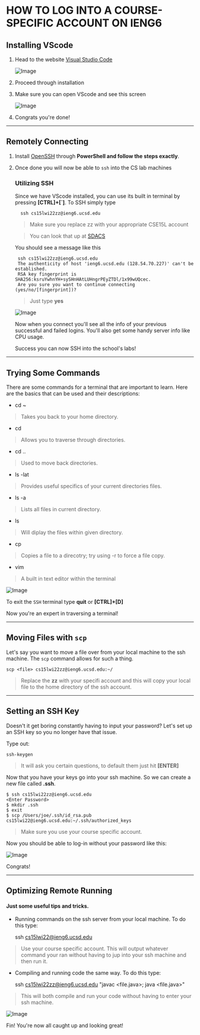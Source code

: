 # HOW TO LOG INTO A COURSE-SPECIFIC ACCOUNT ON IENG6

## Installing VScode
1. Head to the website [Visual Studio Code](https://code.visualstudio.com/)

    ![Image](InstallVScode.png)

2. Proceed through installation
3. Make sure you can open VScode and see this screen

    ![Image](InstalledVS.png)

4. Congrats you're done!

---
## Remotely Connecting
1. Install [OpenSSH](https://docs.microsoft.com/en-us/windows-server/administration/openssh/openssh_install_firstuse) through **PowerShell and follow the steps exactly**.
2. Once done you will now be able to ```ssh``` into the CS lab machines
    
    ### Utilizing SSH ###
    Since we have VScode installed, you can use its built in terminal by pressing **[CTRL]+[`]**. To SSH simply type
    
         ssh cs15lwi22zz@ieng6.ucsd.edu
    >Make sure you replace zz with your appropriate CSE15L account
    
    >You can look that up at [SDACS](https://sdacs.ucsd.edu/~icc/index.php)
    
    You should see a message like this

        ssh cs15lwi22zz@ieng6.ucsd.edu
        The authenticity of host 'ieng6.ucsd.edu (128.54.70.227)' can't be established.
        RSA key fingerprint is SHA256:ksruYwhnYH+sySHnHAtLUHngrPEyZTDl/1x99wUQcec.
        Are you sure you want to continue connecting (yes/no/[fingerprint])?
    >Just type **yes**

    ![Image](Connected.png)

    Now when you connect you'll see all the info of your previous successful and failed logins.
    You'll also get some handy server info like CPU usage.

    Success you can now SSH into the school's labs!

---
## Trying Some Commands
There are some commands for a terminal that are important to learn. Here are the basics that can be used and their descriptions:
* cd ~
>Takes you back to your home directory.
* cd <directory>
>Allows you to traverse through directories.
* cd ..
>Used to move back directories.
* ls -lat
>Provides useful specifics of your current directories files.
* ls -a
>Lists all files in current directory.
* ls <directory>
>Will diplay the files within given directory.
* cp <file> <directory>
>Copies a file to a direcotry; try using -r to force a file copy.
* vim <file>
>A built in text editor within the terminal

![Image](command.png)

To exit the ```SSH``` terminal type **quit** or **[CTRL]+[D]**

Now you're an expert in traversing a terminal!

---
## Moving Files with ```scp```
Let's say you want to move a file over from your local machine to the ssh machine. The ```scp``` command allows for such a thing.

    scp <file> cs15lwi22zz@ieng6.ucsd.edu:~/
>Replace the **zz** with your specifi account and this will copy your local file to the home directory of the ssh account.

---
## Setting an SSH Key
Doesn't it get boring constantly having to input your password? Let's set up an SSH key so you no longer have that issue.

Type out:

    ssh-keygen
>It will ask you certain questions, to default them just hit **[ENTER]**

Now that you have your keys go into your ssh machine. So we can create a new file called **.ssh**.

    $ ssh cs15lwi22zz@ieng6.ucsd.edu
    <Enter Password>
    $ mkdir .ssh
    $ exit
    $ scp /Users/joe/.ssh/id_rsa.pub cs15lwi22@ieng6.ucsd.edu:~/.ssh/authorized_keys
>Make sure you use your course specific account.

Now you should be able to log-in without your password like this:

![Image](SSHKey.png)

Congrats!

---
## Optimizing Remote Running
#### Just some useful tips and tricks. ####
* Running commands on the ssh server from your local machine. To do this type:

    ssh cs15lwi22@ieng6.ucsd.edu <command>
>Use your course specific account. This will output whatever command your ran without having to jup into your ssh machine and then run it.

* Compiling and running code the same way. To do this type:

    ssh cs15lwi22zz@ieng6.ucsd.edu "javac <file.java>; java <file.java>"
>This will both compile and run your code without having to enter your ssh machine.

![Image](fast.png)

Fin! You're now all caught up and looking great!
